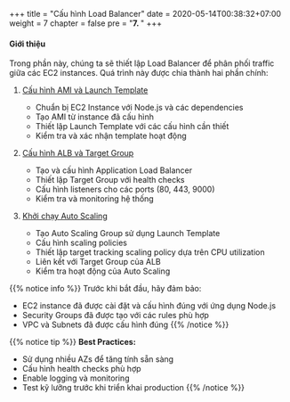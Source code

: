 +++
title = "Cấu hình Load Balancer"
date = 2020-05-14T00:38:32+07:00
weight = 7
chapter = false
pre = "<b>7. </b>"
+++

#### Giới thiệu
Trong phần này, chúng ta sẽ thiết lập Load Balancer để phân phối traffic giữa các EC2 instances. Quá trình này được chia thành hai phần chính:

1. [Cấu hình AMI và Launch Template](7.1-ami-launch-template/)
   - Chuẩn bị EC2 Instance với Node.js và các dependencies
   - Tạo AMI từ instance đã cấu hình
   - Thiết lập Launch Template với các cấu hình cần thiết
   - Kiểm tra và xác nhận template hoạt động

2. [Cấu hình ALB và Target Group](7.2-create-alb/)
   - Tạo và cấu hình Application Load Balancer
   - Thiết lập Target Group với health checks
   - Cấu hình listeners cho các ports (80, 443, 9000)
   - Kiểm tra và monitoring hệ thống
3. [Khởi chạy Auto Scaling](7.3-auto-scaling/)
   - Tạo Auto Scaling Group sử dụng Launch Template
   - Cấu hình scaling policies
   - Thiết lập target tracking scaling policy dựa trên CPU utilization
   - Liên kết với Target Group của ALB
   - Kiểm tra hoạt động của Auto Scaling

{{% notice info %}}
Trước khi bắt đầu, hãy đảm bảo:
- EC2 instance đã được cài đặt và cấu hình đúng với ứng dụng Node.js
- Security Groups đã được tạo với các rules phù hợp
- VPC và Subnets đã được cấu hình đúng
{{% /notice %}}

{{% notice tip %}}
**Best Practices:**
- Sử dụng nhiều AZs để tăng tính sẵn sàng
- Cấu hình health checks phù hợp
- Enable logging và monitoring
- Test kỹ lưỡng trước khi triển khai production
{{% /notice %}}